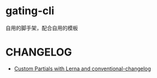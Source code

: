 # gating-cli

自用的脚手架，配合自用的模板

# CHANGELOG

- [Custom Partials with Lerna and conventional-changelog](https://jaykariesch.medium.com/custom-partials-with-lerna-and-conventional-changelog-959aab0c7c3e)
